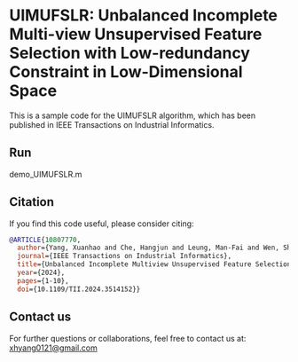 # UIMUFSLR: Unbalanced Incomplete Multi-view Unsupervised Feature Selection with Low-redundancy Constraint in Low-Dimensional Space

This is a sample code for the UIMUFSLR algorithm, which has been published in IEEE Transactions on Industrial Informatics.

## Run

demo_UIMUFSLR.m

## Citation

If you find this code useful, please consider citing:
```bibtex
@ARTICLE{10807770,
  author={Yang, Xuanhao and Che, Hangjun and Leung, Man-Fai and Wen, Shiping},
  journal={IEEE Transactions on Industrial Informatics}, 
  title={Unbalanced Incomplete Multiview Unsupervised Feature Selection With Low-Redundancy Constraint in Low-Dimensional Space}, 
  year={2024},
  pages={1-10},
  doi={10.1109/TII.2024.3514152}}
```

## Contact us

For further questions or collaborations, feel free to contact us at:
xhyang0121@gmail.com
